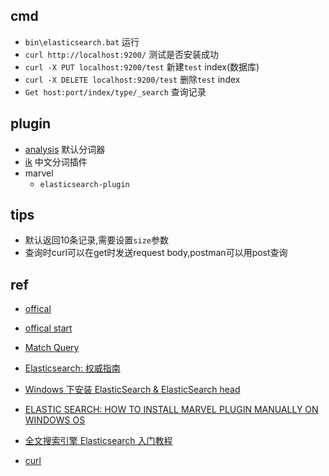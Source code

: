 
## cmd
+ `bin\elasticsearch.bat`  运行
+ `curl http://localhost:9200/` 测试是否安装成功
+ `curl -X PUT localhost:9200/test` 新建`test` index(数据库)
+ `curl -X DELETE localhost:9200/test` 删除`test` index
+ `Get host:port/index/type/_search` 查询记录

## plugin

+ [analysis](https://www.elastic.co/guide/en/elasticsearch/reference/current/analysis.html) 默认分词器
+ [ik](https://github.com/medcl/elasticsearch-analysis-ik/) 中文分词插件
+ marvel
    - `elasticsearch-plugin`

## tips
+ 默认返回10条记录,需要设置`size`参数
+ 查询时curl可以在get时发送request body,postman可以用post查询

## ref

+ [offical](https://www.elastic.co/cn/downloads/elasticsearch)
+ [offical start](https://www.elastic.co/start)
+ [Match Query](https://www.elastic.co/guide/en/elasticsearch/reference/5.5/query-dsl-match-query.html)
+ [Elasticsearch: 权威指南](https://www.elastic.co/guide/cn/elasticsearch/guide/current/index.html)

+ [Windows 下安装 ElasticSearch & ElasticSearch head](https://www.jianshu.com/p/4467cfe4e651)
+ [ELASTIC SEARCH: HOW TO INSTALL MARVEL PLUGIN MANUALLY ON WINDOWS OS](https://hassantariqblog.wordpress.com/2016/09/19/elastic-search-how-to-install-marvel-plugin-manually-on-windows-os/)

+ [全文搜索引擎 Elasticsearch 入门教程](http://www.ruanyifeng.com/blog/2017/08/elasticsearch.html)

+ [curl](https://www.jianshu.com/p/07c4dddae43a)